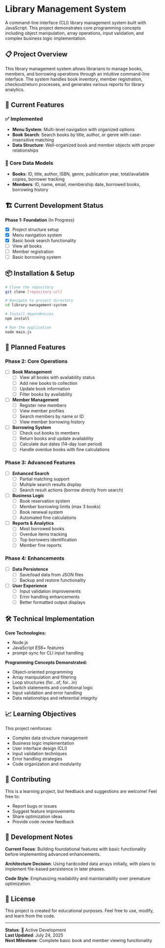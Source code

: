 # Library Management System

A command-line interface (CLI) library management system built with JavaScript. This project demonstrates core programming concepts including object manipulation, array operations, input validation, and complex business logic implementation.

## 📋 Project Overview

This library management system allows librarians to manage books, members, and borrowing operations through an intuitive command-line interface. The system handles book inventory, member registration, checkout/return processes, and generates various reports for library analytics.

## 🚀 Current Features

### ✅ Implemented
- **Menu System**: Multi-level navigation with organized options
- **Book Search**: Search books by title, author, or genre with case-insensitive matching
- **Data Structure**: Well-organized book and member objects with proper relationships

### 🔧 Core Data Models
- **Books**: ID, title, author, ISBN, genre, publication year, total/available copies, borrower tracking
- **Members**: ID, name, email, membership date, borrowed books, borrowing history

## 🏗️ Current Development Status

**Phase 1: Foundation** (In Progress)
- [x] Project structure setup
- [x] Menu navigation system
- [x] Basic book search functionality
- [ ] View all books
- [ ] Member registration
- [ ] Basic borrowing system

## 📦 Installation & Setup

```bash
# Clone the repository
git clone [repository-url]

# Navigate to project directory
cd library-management-system

# Install dependencies
npm install

# Run the application
node main.js
```

## 🎯 Planned Features

### Phase 2: Core Operations
- [ ] **Book Management**
  - [ ] View all books with availability status
  - [ ] Add new books to collection
  - [ ] Update book information
  - [ ] Filter books by availability
  
- [ ] **Member Management**
  - [ ] Register new members
  - [ ] View member profiles
  - [ ] Search members by name or ID
  - [ ] View member borrowing history

- [ ] **Borrowing System**
  - [ ] Check out books to members
  - [ ] Return books and update availability
  - [ ] Calculate due dates (14-day loan period)
  - [ ] Handle overdue books with fine calculations

### Phase 3: Advanced Features
- [ ] **Enhanced Search**
  - [ ] Partial matching support
  - [ ] Multiple search results display
  - [ ] Search result actions (borrow directly from search)
  
- [ ] **Business Logic**
  - [ ] Book reservation system
  - [ ] Member borrowing limits (max 3 books)
  - [ ] Book renewal system
  - [ ] Automated fine calculations

- [ ] **Reports & Analytics**
  - [ ] Most borrowed books
  - [ ] Overdue items tracking
  - [ ] Top borrowers identification
  - [ ] Member fine reports

### Phase 4: Enhancements
- [ ] **Data Persistence**
  - [ ] Save/load data from JSON files
  - [ ] Backup and restore functionality
  
- [ ] **User Experience**
  - [ ] Input validation improvements
  - [ ] Error handling enhancements
  - [ ] Better formatted output displays

## 🛠️ Technical Implementation

**Core Technologies:**
- Node.js
- JavaScript ES6+ features
- prompt-sync for CLI input handling

**Programming Concepts Demonstrated:**
- Object-oriented programming
- Array manipulation and filtering
- Loop structures (for...of, for...in)
- Switch statements and conditional logic
- Input validation and error handling
- Data relationships and referential integrity

## 📈 Learning Objectives

This project reinforces:
- Complex data structure management
- Business logic implementation
- User interface design (CLI)
- Input validation techniques
- Error handling strategies
- Code organization and modularity

## 🤝 Contributing

This is a learning project, but feedback and suggestions are welcome! Feel free to:
- Report bugs or issues
- Suggest feature improvements
- Share optimization ideas
- Provide code review feedback

## 📝 Development Notes

**Current Focus**: Building foundational features with basic functionality before implementing advanced enhancements.

**Architecture Decision**: Using hardcoded data arrays initially, with plans to implement file-based persistence in later phases.

**Code Style**: Emphasizing readability and maintainability over premature optimization.

## 📜 License

This project is created for educational purposes. Feel free to use, modify, and learn from the code.

---

**Status**: 🚧 Active Development  
**Last Updated**: July 24, 2025  
**Next Milestone**: Complete basic book and member viewing functionality
